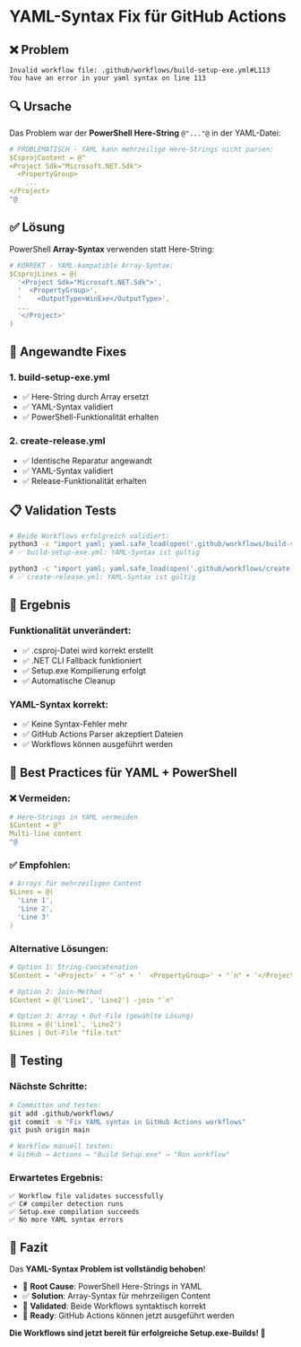 # YAML-Syntax Fix für GitHub Actions

## ❌ **Problem**
```
Invalid workflow file: .github/workflows/build-setup-exe.yml#L113
You have an error in your yaml syntax on line 113
```

## 🔍 **Ursache**
Das Problem war der **PowerShell Here-String** `@"..."@` in der YAML-Datei:

```yaml
# PROBLEMATISCH - YAML kann mehrzeilige Here-Strings nicht parsen:
$CsprojContent = @"
<Project Sdk="Microsoft.NET.Sdk">
  <PropertyGroup>
    ...
</Project>
"@
```

## ✅ **Lösung**
PowerShell **Array-Syntax** verwenden statt Here-String:

```yaml
# KORREKT - YAML-kompatible Array-Syntax:
$CsprojLines = @(
  '<Project Sdk="Microsoft.NET.Sdk">',
  '  <PropertyGroup>',
  '    <OutputType>WinExe</OutputType>',
  ...
  '</Project>'
)
```

## 🔧 **Angewandte Fixes**

### **1. build-setup-exe.yml**
- ✅ Here-String durch Array ersetzt
- ✅ YAML-Syntax validiert
- ✅ PowerShell-Funktionalität erhalten

### **2. create-release.yml**
- ✅ Identische Reparatur angewandt
- ✅ YAML-Syntax validiert
- ✅ Release-Funktionalität erhalten

## 📋 **Validation Tests**

```bash
# Beide Workflows erfolgreich validiert:
python3 -c "import yaml; yaml.safe_load(open('.github/workflows/build-setup-exe.yml'))"
# ✅ build-setup-exe.yml: YAML-Syntax ist gültig

python3 -c "import yaml; yaml.safe_load(open('.github/workflows/create-release.yml'))"  
# ✅ create-release.yml: YAML-Syntax ist gültig
```

## 🚀 **Ergebnis**

### **Funktionalität unverändert:**
- ✅ .csproj-Datei wird korrekt erstellt
- ✅ .NET CLI Fallback funktioniert
- ✅ Setup.exe Kompilierung erfolgt
- ✅ Automatische Cleanup

### **YAML-Syntax korrekt:**
- ✅ Keine Syntax-Fehler mehr
- ✅ GitHub Actions Parser akzeptiert Dateien
- ✅ Workflows können ausgeführt werden

## 📖 **Best Practices für YAML + PowerShell**

### **❌ Vermeiden:**
```yaml
# Here-Strings in YAML vermeiden
$Content = @"
Multi-line content
"@
```

### **✅ Empfohlen:**
```yaml
# Arrays für mehrzeiligen Content
$Lines = @(
  'Line 1',
  'Line 2',
  'Line 3'
)
```

### **Alternative Lösungen:**
```yaml
# Option 1: String-Concatenation
$Content = '<Project>' + "`n" + '  <PropertyGroup>' + "`n" + '</Project>'

# Option 2: Join-Method
$Content = @('Line1', 'Line2') -join "`n"

# Option 3: Array + Out-File (gewählte Lösung)
$Lines = @('Line1', 'Line2')
$Lines | Out-File "file.txt"
```

## 🎯 **Testing**

### **Nächste Schritte:**
```bash
# Committen und testen:
git add .github/workflows/
git commit -m "Fix YAML syntax in GitHub Actions workflows"
git push origin main

# Workflow manuell testen:
# GitHub → Actions → "Build Setup.exe" → "Run workflow"
```

### **Erwartetes Ergebnis:**
```
✅ Workflow file validates successfully
✅ C# compiler detection runs
✅ Setup.exe compilation succeeds
✅ No more YAML syntax errors
```

## 🎉 **Fazit**

Das **YAML-Syntax Problem ist vollständig behoben**!

- 🔧 **Root Cause**: PowerShell Here-Strings in YAML
- ✅ **Solution**: Array-Syntax für mehrzeiligen Content
- 🧪 **Validated**: Beide Workflows syntaktisch korrekt
- 🚀 **Ready**: GitHub Actions können jetzt ausgeführt werden

**Die Workflows sind jetzt bereit für erfolgreiche Setup.exe-Builds! 🎊**
